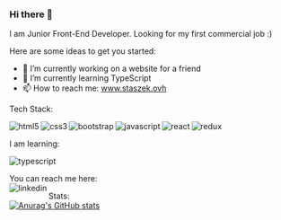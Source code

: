 ### Hi there 👋

I am Junior Front-End Developer. Looking for my first commercial job :) 

Here are some ideas to get you started:

- 🔭 I’m currently working on a website for a friend
- 🌱 I’m currently learning TypeScript
- 📫 How to reach me: www.staszek.ovh


Tech Stack: <br/>

<img align="left" alt="html5" src="https://img.shields.io/badge/HTML5-E34F26?style=for-the-badge&logo=html5&logoColor=white" /> 
<img align="left" alt="css3" src="https://img.shields.io/badge/CSS3-1572B6?style=for-the-badge&logo=css3&logoColor=white" />
<img align="left" alt="bootstrap" src="https://img.shields.io/badge/Bootstrap-563D7C?style=for-the-badge&logo=bootstrap&logoColor=white"/>
<img align="left" alt="javascript" src="https://img.shields.io/badge/JavaScript-F7DF1E?style=for-the-badge&logo=javascript&logoColor=black" />
<img align="left" alt="react" src="https://img.shields.io/badge/React-20232A?style=for-the-badge&logo=react&logoColor=61DAFB" />
<img align="left" alt="redux" src="https://img.shields.io/badge/Redux-593D88?style=for-the-badge&logo=redux&logoColor=white" />
<br/>

I am learning: <br/>

<img align="left" alt="typescript" src="https://img.shields.io/badge/TypeScript-007ACC?style=for-the-badge&logo=typescript&logoColor=white" />
<br/>

You can reach me here: <br/>
<a href="https://www.linkedin.com/in/s-zajaczkowski/" target="_blank"> <img align="left" alt="linkedin" src="https://img.shields.io/badge/LinkedIn-0077B5?style=for-the-badge&logo=linkedin&logoColor=white" /> </a>


Stats: <br/>
[![Anurag's GitHub stats](https://github-readme-stats.vercel.app/api?username=staszekz&show_icons=true&theme=dark)](https://github.com/anuraghazra/github-readme-stats)
